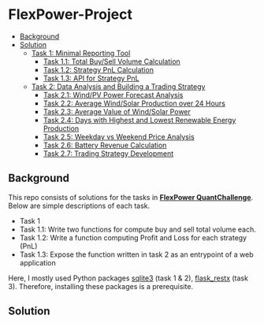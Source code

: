 # FlexPower-Project
* [Background](#Background)
* [Solution](#Solution)
  * [Task 1: Minimal Reporting Tool](#task-1-minimal-reporting-tool)
     * [Task 1.1: Total Buy/Sell Volume Calculation](#task-11-total-buy-sell-volume-calculation)
     * [Task 1.2: Strategy PnL Calculation](#task-12-strategy-pnl-calculation)
     * [Task 1.3: API for Strategy PnL](#task-13-api-for-strategy-pnl)
  * [Task 2: Data Analysis and Building a Trading Strategy](#task-2-data-analysis-and-building-a-trading-strategy)
     * [Task 2.1: Wind/PV Power Forecast Analysis](#task-21-windpv-power-forecast-analysis)
     * [Task 2.2: Average Wind/Solar Production over 24 Hours](#task-22-average-windsolar-production-over-24-hours)
     * [Task 2.3: Average Value of Wind/Solar Power](#task-23-average-value-of-windsolar-power)
     * [Task 2.4: Days with Highest and Lowest Renewable Energy Production](#task-24-days-with-highest-and-lowest-renewable-energy-production)
     * [Task 2.5: Weekday vs Weekend Price Analysis](#task-25-weekday-vs-weekend-price-analysis)
     * [Task 2.6: Battery Revenue Calculation](#task-26-battery-revenue-calculation)
     * [Task 2.7: Trading Strategy Development](#task-27-trading-strategy-development)

## Background
This repo consists of solutions for the tasks in [**FlexPower QuantChallenge**](https://github.com/FlexPwr/QuantChallenge). Below are simple descriptions of each task. 
* Task 1
 * Task 1.1: Write two functions for compute buy and sell total volume each.
 * Task 1.2: Write a function computing Profit and Loss for each strategy (PnL)
 * Task 1.3: Expose the function written in task 2 as an entrypoint of a web application

Here, I mostly used Python packages [sqlite3](https://docs.python.org/3/library/sqlite3.html) (task 1 & 2), [flask_restx](https://flask-restx.readthedocs.io/en/latest/) (task 3). Therefore, installing these packages is a prerequisite. 

## Solution
